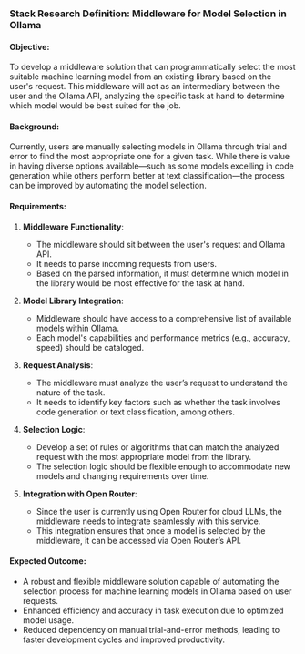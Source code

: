 ### Stack Research Definition: Middleware for Model Selection in Ollama

#### Objective:
To develop a middleware solution that can programmatically select the most suitable machine learning model from an existing library based on the user's request. This middleware will act as an intermediary between the user and the Ollama API, analyzing the specific task at hand to determine which model would be best suited for the job.

#### Background:
Currently, users are manually selecting models in Ollama through trial and error to find the most appropriate one for a given task. While there is value in having diverse options available—such as some models excelling in code generation while others perform better at text classification—the process can be improved by automating the model selection.

#### Requirements:
1. **Middleware Functionality**:
   - The middleware should sit between the user's request and Ollama API.
   - It needs to parse incoming requests from users.
   - Based on the parsed information, it must determine which model in the library would be most effective for the task at hand.

2. **Model Library Integration**:
   - Middleware should have access to a comprehensive list of available models within Ollama.
   - Each model's capabilities and performance metrics (e.g., accuracy, speed) should be cataloged.

3. **Request Analysis**:
   - The middleware must analyze the user’s request to understand the nature of the task.
   - It needs to identify key factors such as whether the task involves code generation or text classification, among others.

4. **Selection Logic**:
   - Develop a set of rules or algorithms that can match the analyzed request with the most appropriate model from the library.
   - The selection logic should be flexible enough to accommodate new models and changing requirements over time.

5. **Integration with Open Router**:
   - Since the user is currently using Open Router for cloud LLMs, the middleware needs to integrate seamlessly with this service.
   - This integration ensures that once a model is selected by the middleware, it can be accessed via Open Router’s API.

#### Expected Outcome:
- A robust and flexible middleware solution capable of automating the selection process for machine learning models in Ollama based on user requests.
- Enhanced efficiency and accuracy in task execution due to optimized model usage.
- Reduced dependency on manual trial-and-error methods, leading to faster development cycles and improved productivity.